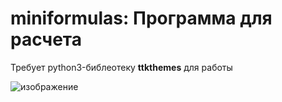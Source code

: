 # miniformulas: Программа для расчета

Требует python3-библеотеку **ttkthemes** для работы

![изображение](https://user-images.githubusercontent.com/65603607/111782336-92ecf300-88c1-11eb-8c9f-95c2924c9a47.png)
